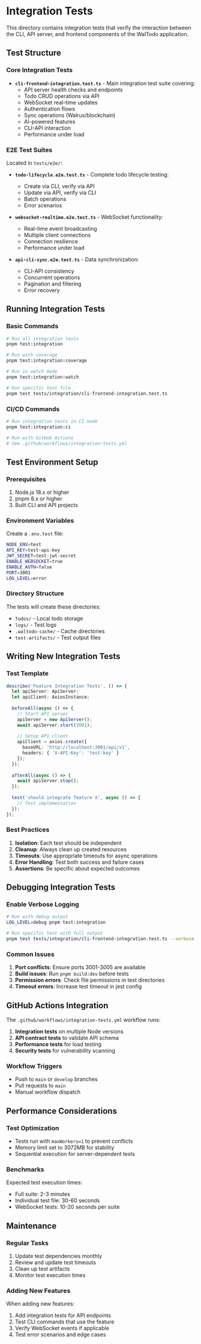 # Integration Tests

This directory contains integration tests that verify the interaction between the CLI, API server, and frontend components of the WalTodo application.

## Test Structure

### Core Integration Tests
- **`cli-frontend-integration.test.ts`** - Main integration test suite covering:
  - API server health checks and endpoints
  - Todo CRUD operations via API
  - WebSocket real-time updates
  - Authentication flows
  - Sync operations (Walrus/blockchain)
  - AI-powered features
  - CLI-API interaction
  - Performance under load

### E2E Test Suites
Located in `tests/e2e/`:

- **`todo-lifecycle.e2e.test.ts`** - Complete todo lifecycle testing:
  - Create via CLI, verify via API
  - Update via API, verify via CLI
  - Batch operations
  - Error scenarios
  
- **`websocket-realtime.e2e.test.ts`** - WebSocket functionality:
  - Real-time event broadcasting
  - Multiple client connections
  - Connection resilience
  - Performance under load

- **`api-cli-sync.e2e.test.ts`** - Data synchronization:
  - CLI-API consistency
  - Concurrent operations
  - Pagination and filtering
  - Error recovery

## Running Integration Tests

### Basic Commands

```bash
# Run all integration tests
pnpm test:integration

# Run with coverage
pnpm test:integration:coverage

# Run in watch mode
pnpm test:integration:watch

# Run specific test file
pnpm test tests/integration/cli-frontend-integration.test.ts
```

### CI/CD Commands

```bash
# Run integration tests in CI mode
pnpm test:integration:ci

# Run with GitHub Actions
# See .github/workflows/integration-tests.yml
```

## Test Environment Setup

### Prerequisites
1. Node.js 18.x or higher
2. pnpm 8.x or higher
3. Built CLI and API projects

### Environment Variables
Create a `.env.test` file:

```bash
NODE_ENV=test
API_KEY=test-api-key
JWT_SECRET=test-jwt-secret
ENABLE_WEBSOCKET=true
ENABLE_AUTH=false
PORT=3001
LOG_LEVEL=error
```

### Directory Structure
The tests will create these directories:
- `Todos/` - Local todo storage
- `logs/` - Test logs
- `.waltodo-cache/` - Cache directories
- `test-artifacts/` - Test output files

## Writing New Integration Tests

### Test Template

```typescript
describe('Feature Integration Tests', () => {
  let apiServer: ApiServer;
  let apiClient: AxiosInstance;
  
  beforeAll(async () => {
    // Start API server
    apiServer = new ApiServer();
    await apiServer.start(3001);
    
    // Setup API client
    apiClient = axios.create({
      baseURL: 'http://localhost:3001/api/v1',
      headers: { 'X-API-Key': 'test-key' }
    });
  });
  
  afterAll(async () => {
    await apiServer.stop();
  });
  
  test('should integrate feature X', async () => {
    // Test implementation
  });
});
```

### Best Practices

1. **Isolation**: Each test should be independent
2. **Cleanup**: Always clean up created resources
3. **Timeouts**: Use appropriate timeouts for async operations
4. **Error Handling**: Test both success and failure cases
5. **Assertions**: Be specific about expected outcomes

## Debugging Integration Tests

### Enable Verbose Logging

```bash
# Run with debug output
LOG_LEVEL=debug pnpm test:integration

# Run specific test with full output
pnpm test tests/integration/cli-frontend-integration.test.ts --verbose
```

### Common Issues

1. **Port conflicts**: Ensure ports 3001-3005 are available
2. **Build issues**: Run `pnpm build:dev` before tests
3. **Permission errors**: Check file permissions in test directories
4. **Timeout errors**: Increase test timeout in jest config

## GitHub Actions Integration

The `.github/workflows/integration-tests.yml` workflow runs:

1. **Integration tests** on multiple Node versions
2. **API contract tests** to validate API schema
3. **Performance tests** for load testing
4. **Security tests** for vulnerability scanning

### Workflow Triggers
- Push to `main` or `develop` branches
- Pull requests to `main`
- Manual workflow dispatch

## Performance Considerations

### Test Optimization
- Tests run with `maxWorkers=1` to prevent conflicts
- Memory limit set to 3072MB for stability
- Sequential execution for server-dependent tests

### Benchmarks
Expected test execution times:
- Full suite: 2-3 minutes
- Individual test file: 30-60 seconds
- WebSocket tests: 10-20 seconds per suite

## Maintenance

### Regular Tasks
1. Update test dependencies monthly
2. Review and update test timeouts
3. Clean up test artifacts
4. Monitor test execution times

### Adding New Features
When adding new features:
1. Add integration tests for API endpoints
2. Test CLI commands that use the feature
3. Verify WebSocket events if applicable
4. Test error scenarios and edge cases